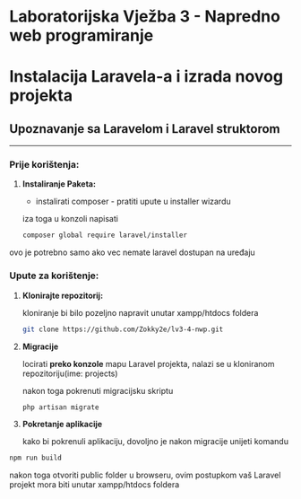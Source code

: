 # Laboratorijska Vježba 3 - Napredno web programiranje

# Instalacija Laravela-a i izrada novog projekta

## Upoznavanje sa Laravelom i Laravel struktorom

---
### Prije korištenja:
1. **Instaliranje Paketa:**

   * instalirati composer - pratiti upute u installer wizardu

    iza toga u konzoli napisati 
    ```bash
    composer global require laravel/installer
    ```
  ovo je potrebno samo ako vec nemate laravel dostupan na uređaju  
  
### Upute za korištenje:

1. **Klonirajte repozitorij:**

    kloniranje bi bilo pozeljno napravit unutar xampp/htdocs foldera
     ```bash
     git clone https://github.com/Zokky2e/lv3-4-nwp.git
    ```
2. **Migracije**
  
      locirati **preko konzole** mapu Laravel projekta, nalazi se u kloniranom repozitoriju(ime: projects)

      nakon toga pokrenuti migracijsku skriptu

   ```bash
   php artisan migrate


3. **Pokretanje aplikacije**

   kako bi pokrenuli aplikaciju, dovoljno je nakon migracije unijeti komandu
```bash
npm run build
```

  nakon toga otvoriti public folder u browseru, ovim postupkom vaš Laravel projekt mora biti unutar xampp/htdocs foldera
